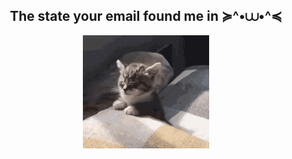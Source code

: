 <h2 align = "center">The state your email found me in ≽^•⩊•^≼</h2>
<p align = "center">
  <img src = "./images/cat-sleepy-sleepy.gif" alt="sleepy-kitten" width="40%">
</p>
